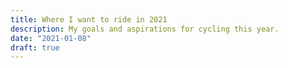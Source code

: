 ```yaml
---
title: Where I want to ride in 2021
description: My goals and aspirations for cycling this year.
date: "2021-01-08"
draft: true
---
```

